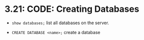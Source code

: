 

# 3.21: CODE: Creating Databases

- `show databases;` list all databases on the server.


- `CREATE DATABASE <name>;` create a database


